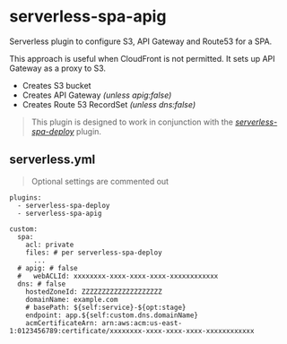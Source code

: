 # serverless-spa-apig

Serverless plugin to configure S3, API Gateway and Route53 for a SPA.

This approach is useful when CloudFront is not permitted. It sets up API Gateway as a proxy to S3.

* Creates S3 bucket
* Creates API Gateway _(unless apig:false)_
* Creates Route 53 RecordSet _(unless dns:false)_

> This plugin is designed to work in conjunction with the [_serverless-spa-deploy_](https://github.com/DanteInc/serverless-spa-deploy) plugin.

## serverless.yml

> Optional settings are commented out

```
plugins:
  - serverless-spa-deploy
  - serverless-spa-apig

custom:
  spa:
    acl: private
    files: # per serverless-spa-deploy
      ...
  # apig: # false
  #   webACLId: xxxxxxxx-xxxx-xxxx-xxxx-xxxxxxxxxxxx
  dns: # false
    hostedZoneId: ZZZZZZZZZZZZZZZZZZZZ
    domainName: example.com
    # basePath: ${self:service}-${opt:stage}
    endpoint: app.${self:custom.dns.domainName}
    acmCertificateArn: arn:aws:acm:us-east-1:0123456789:certificate/xxxxxxxx-xxxx-xxxx-xxxx-xxxxxxxxxxxx
```
